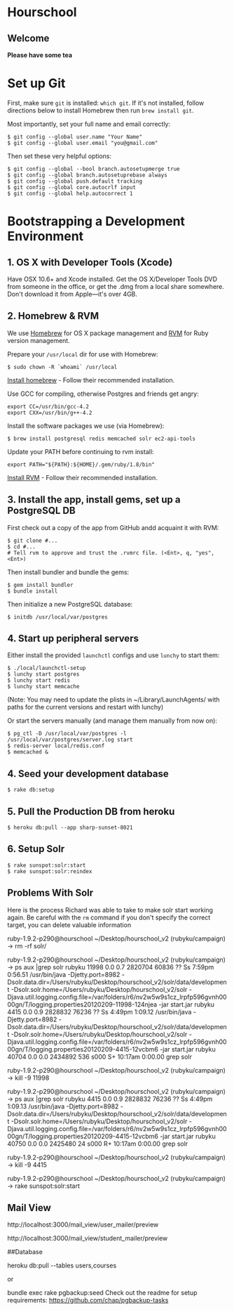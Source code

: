 # Hourschool


## Welcome

**Please have some tea**

# Set up Git

First, make sure `git` is installed: `which git`. If it's not installed,
follow directions below to install Homebrew then run `brew install git`.

Most importantly, set your full name and email correctly:

    $ git config --global user.name "Your Name"
    $ git config --global user.email "you@gmail.com"

Then set these very helpful options:

    $ git config --global --bool branch.autosetupmerge true
    $ git config --global branch.autosetuprebase always
    $ git config --global push.default tracking
    $ git config --global core.autocrlf input
    $ git config --global help.autocorrect 1

# Bootstrapping a Development Environment

## 1. OS X with Developer Tools (Xcode)

Have OSX 10.6+ and Xcode installed. Get the OS X/Developer Tools DVD from
someone in the office, or get the .dmg from a local share somewhere. Don't
download it from Apple—it's over 4GB.

## 2. Homebrew & RVM

We use [Homebrew][1] for OS X package management and [RVM][2] for Ruby version
management.

 [1]: http://mxcl.github.com/homebrew/
 [2]: https://rvm.beginrescueend.com/

Prepare your `/usr/local` dir for use with Homebrew:

    $ sudo chown -R `whoami` /usr/local

[Install homebrew][3] - Follow their recommended installation.

 [3]: https://github.com/mxcl/homebrew/wiki/installation

Use GCC for compiling, otherwise Postgres and friends get angry:

    export CC=/usr/bin/gcc-4.2
    export CXX=/usr/bin/g++-4.2

Install the software packages we use (via Homebrew):

    $ brew install postgresql redis memcached solr ec2-api-tools

Update your PATH before continuing to rvm install:

    export PATH="${PATH}:${HOME}/.gem/ruby/1.8/bin"

[Install RVM][4] - Follow their recommended installation.

 [4]: http://rvm.beginrescueend.com/rvm/install/



## 3. Install the app, install gems, set up a PostgreSQL DB

First check out a copy of the app from GitHub andd acquaint it with RVM:

    $ git clone #...
    $ cd #...
    # Tell rvm to approve and trust the .rvmrc file. (<Ent>, q, "yes", <Ent>)

Then install bundler and bundle the gems:

    $ gem install bundler
    $ bundle install

Then initialize a new PostgreSQL database:

    $ initdb /usr/local/var/postgres

## 4. Start up peripheral servers

Either install the provided `launchctl` configs and use `lunchy` to start them:

    $ ./local/launchctl-setup
    $ lunchy start postgres
    $ lunchy start redis
    $ lunchy start memcache

(Note: You may need to update the plists in ~/Library/LaunchAgents/ with paths for the current versions and restart with lunchy)

Or start the servers manually (and manage them manually from now on):

    $ pg_ctl -D /usr/local/var/postgres -l /usr/local/var/postgres/server.log start
    $ redis-server local/redis.conf
    $ memcached &

## 4. Seed your development database

    $ rake db:setup

## 5. Pull the Production DB from heroku

    $ heroku db:pull --app sharp-sunset-8021

## 6. Setup Solr

    $ rake sunspot:solr:start
    $ rake sunspot:solr:reindex




## Problems With Solr

Here is the process Richard was able to take to make solr start working again. Be careful with the `rm` command if you don't specify the correct target, you can delete valuable information



ruby-1.9.2-p290@hourschool  ~/Desktop/hourschool_v2 (rubyku/campaign)   
→ rm -rf solr/

ruby-1.9.2-p290@hourschool  ~/Desktop/hourschool_v2 (rubyku/campaign)   
→ ps aux |grep solr
rubyku         11998   0.0  0.7  2820704  60836   ??  Ss    7:59pm   0:56.51 /usr/bin/java -Djetty.port=8982 -Dsolr.data.dir=/Users/rubyku/Desktop/hourschool_v2/solr/data/development -Dsolr.solr.home=/Users/rubyku/Desktop/hourschool_v2/solr -Djava.util.logging.config.file=/var/folders/r6/nv2w5w9s1cz_lrpfp596gvnh0000gn/T/logging.properties20120209-11998-124njea -jar start.jar
rubyku          4415   0.0  0.9  2828832  76236   ??  Ss    4:49pm   1:09.12 /usr/bin/java -Djetty.port=8982 -Dsolr.data.dir=/Users/rubyku/Desktop/hourschool_v2/solr/data/development -Dsolr.solr.home=/Users/rubyku/Desktop/hourschool_v2/solr -Djava.util.logging.config.file=/var/folders/r6/nv2w5w9s1cz_lrpfp596gvnh0000gn/T/logging.properties20120209-4415-12vcbm6 -jar start.jar
rubyku         40704   0.0  0.0  2434892    536 s000  S+   10:17am   0:00.00 grep solr


ruby-1.9.2-p290@hourschool  ~/Desktop/hourschool_v2 (rubyku/campaign)   
→ kill -9 11998

ruby-1.9.2-p290@hourschool  ~/Desktop/hourschool_v2 (rubyku/campaign)   
→ ps aux |grep solr
rubyku          4415   0.0  0.9  2828832  76236   ??  Ss    4:49pm   1:09.13 /usr/bin/java -Djetty.port=8982 -Dsolr.data.dir=/Users/rubyku/Desktop/hourschool_v2/solr/data/development -Dsolr.solr.home=/Users/rubyku/Desktop/hourschool_v2/solr -Djava.util.logging.config.file=/var/folders/r6/nv2w5w9s1cz_lrpfp596gvnh0000gn/T/logging.properties20120209-4415-12vcbm6 -jar start.jar
rubyku         40750   0.0  0.0  2425480     24 s000  R+   10:17am   0:00.00 grep solr

ruby-1.9.2-p290@hourschool  ~/Desktop/hourschool_v2 (rubyku/campaign)   
→ kill -9 4415


ruby-1.9.2-p290@hourschool  ~/Desktop/hourschool_v2 (rubyku/campaign)   
→ rake sunspot:solr:start




## Mail View


http://localhost:3000/mail_view/user_mailer/preview

http://localhost:3000/mail_view/student_mailer/preview



##Database

heroku db:pull --tables users,courses

or 

bundle exec rake pgbackup:seed
Check out the readme for setup requirements: https://github.com/chap/pgbackup-tasks